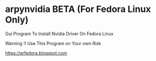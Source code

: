# arpynvidia BETA (For Fedora Linux Only)
Gui Program To Install Nvidia Driver On Fedora Linux

Warning !! Use This Program on Your own Risk

https://arfedora.blogspot.com
